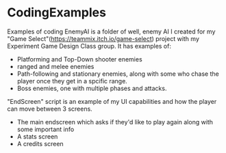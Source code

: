 # CodingExamples
Examples of coding
EnemyAI is a folder of well, enemy AI I created for my "Game Select"(https://teammix.itch.io/game-select) project with my Experiment Game Design Class group. 
It has examples of:
  - Platforming and Top-Down shooter enemies
  - ranged and melee enemies
  - Path-following and stationary enemies, along with some who chase the player once they get in a spcific range.
  - Boss enemies, one with multiple phases and attacks.

"EndScreen" script is an example of my UI capabilities and how the player can move between 3 screens. 
  - The main endscreen which asks if they'd like to play again along with some important info
  - A stats screen
  - A credits screen

